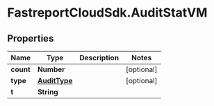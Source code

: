 # FastreportCloudSdk.AuditStatVM

## Properties

Name | Type | Description | Notes
------------ | ------------- | ------------- | -------------
**count** | **Number** |  | [optional] 
**type** | [**AuditType**](AuditType.md) |  | [optional] 
**t** | **String** |  | 


